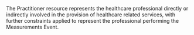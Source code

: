 The Practitioner resource represents the healthcare professional directly or indirectly involved in the provision of healthcare related services, with further constraints applied to represent the professional performing the Measurements Event.
